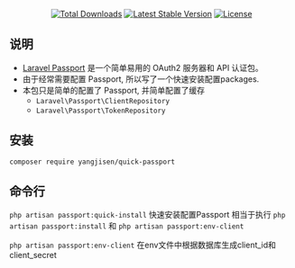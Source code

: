 <p align="center">
<a href="https://packagist.org/packages/yangjisen/quick-passport"><img src="https://img.shields.io/packagist/dt/yangjisen/quick-passport" alt="Total Downloads"></a>
<a href="https://packagist.org/packages/yangjisen/quick-passport"><img src="https://img.shields.io/packagist/v/yangjisen/quick-passport" alt="Latest Stable Version"></a>
<a href="https://packagist.org/packages/yangjisen/quick-passport"><img src="https://img.shields.io/packagist/l/yangjisen/quick-passport" alt="License"></a>
</p>

## 说明

* [Laravel Passport](https://laravel.com/docs/passport) 是一个简单易用的 OAuth2 服务器和 API 认证包。
* 由于经常需要配置 Passport, 所以写了一个快速安装配置packages.
* 本包只是简单的配置了 Passport, 并简单配置了缓存
  * ``` Laravel\Passport\ClientRepository ``` 
  * ``` Laravel\Passport\TokenRepository ```

## 安装

```
composer require yangjisen/quick-passport
```

## 命令行
``` php artisan passport:quick-install ``` 快速安装配置Passport 相当于执行 ``` php artisan passport:install ``` 和 ``` php artisan passport:env-client ```

``` php artisan passport:env-client ``` 在env文件中根据数据库生成client_id和client_secret
